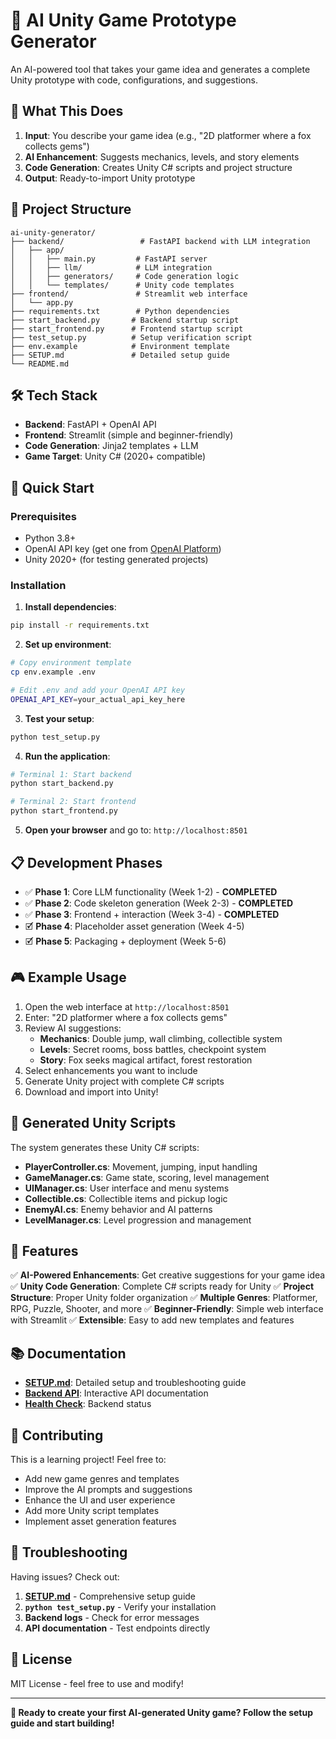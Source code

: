 # 🚀 AI Unity Game Prototype Generator

An AI-powered tool that takes your game idea and generates a complete Unity prototype with code, configurations, and suggestions.

## 🎯 What This Does

1. **Input**: You describe your game idea (e.g., "2D platformer where a fox collects gems")
2. **AI Enhancement**: Suggests mechanics, levels, and story elements
3. **Code Generation**: Creates Unity C# scripts and project structure
4. **Output**: Ready-to-import Unity prototype

## 📁 Project Structure

```
ai-unity-generator/
├── backend/                 # FastAPI backend with LLM integration
│   ├── app/
│   │   ├── main.py         # FastAPI server
│   │   ├── llm/            # LLM integration
│   │   ├── generators/     # Code generation logic
│   │   └── templates/      # Unity code templates
├── frontend/               # Streamlit web interface
│   └── app.py
├── requirements.txt        # Python dependencies
├── start_backend.py       # Backend startup script
├── start_frontend.py      # Frontend startup script
├── test_setup.py          # Setup verification script
├── env.example            # Environment template
├── SETUP.md               # Detailed setup guide
└── README.md
```

## 🛠 Tech Stack

- **Backend**: FastAPI + OpenAI API
- **Frontend**: Streamlit (simple and beginner-friendly)
- **Code Generation**: Jinja2 templates + LLM
- **Game Target**: Unity C# (2020+ compatible)

## 🚀 Quick Start

### Prerequisites
- Python 3.8+
- OpenAI API key (get one from [OpenAI Platform](https://platform.openai.com/api-keys))
- Unity 2020+ (for testing generated projects)

### Installation

1. **Install dependencies**:
```bash
pip install -r requirements.txt
```

2. **Set up environment**:
```bash
# Copy environment template
cp env.example .env

# Edit .env and add your OpenAI API key
OPENAI_API_KEY=your_actual_api_key_here
```

3. **Test your setup**:
```bash
python test_setup.py
```

4. **Run the application**:
```bash
# Terminal 1: Start backend
python start_backend.py

# Terminal 2: Start frontend  
python start_frontend.py
```

5. **Open your browser** and go to: `http://localhost:8501`

## 📋 Development Phases

- ✅ **Phase 1**: Core LLM functionality (Week 1-2) - **COMPLETED**
- ✅ **Phase 2**: Code skeleton generation (Week 2-3) - **COMPLETED**
- ✅ **Phase 3**: Frontend + interaction (Week 3-4) - **COMPLETED**
- 🗹 **Phase 4**: Placeholder asset generation (Week 4-5)
- 🗹 **Phase 5**: Packaging + deployment (Week 5-6)

## 🎮 Example Usage

1. Open the web interface at `http://localhost:8501`
2. Enter: "2D platformer where a fox collects gems"
3. Review AI suggestions:
   - **Mechanics**: Double jump, wall climbing, collectible system
   - **Levels**: Secret rooms, boss battles, checkpoint system
   - **Story**: Fox seeks magical artifact, forest restoration
4. Select enhancements you want to include
5. Generate Unity project with complete C# scripts
6. Download and import into Unity!

## 🔧 Generated Unity Scripts

The system generates these Unity C# scripts:

- **PlayerController.cs**: Movement, jumping, input handling
- **GameManager.cs**: Game state, scoring, level management
- **UIManager.cs**: User interface and menu systems
- **Collectible.cs**: Collectible items and pickup logic
- **EnemyAI.cs**: Enemy behavior and AI patterns
- **LevelManager.cs**: Level progression and management

## 🎯 Features

✅ **AI-Powered Enhancements**: Get creative suggestions for your game idea
✅ **Unity Code Generation**: Complete C# scripts ready for Unity
✅ **Project Structure**: Proper Unity folder organization
✅ **Multiple Genres**: Platformer, RPG, Puzzle, Shooter, and more
✅ **Beginner-Friendly**: Simple web interface with Streamlit
✅ **Extensible**: Easy to add new templates and features

## 📚 Documentation

- **[SETUP.md](SETUP.md)**: Detailed setup and troubleshooting guide
- **[Backend API](http://localhost:8000/docs)**: Interactive API documentation
- **[Health Check](http://localhost:8000/health)**: Backend status

## 🤝 Contributing

This is a learning project! Feel free to:
- Add new game genres and templates
- Improve the AI prompts and suggestions
- Enhance the UI and user experience
- Add more Unity script templates
- Implement asset generation features

## 🔧 Troubleshooting

Having issues? Check out:
1. **[SETUP.md](SETUP.md)** - Comprehensive setup guide
2. **`python test_setup.py`** - Verify your installation
3. **Backend logs** - Check for error messages
4. **API documentation** - Test endpoints directly

## 📝 License

MIT License - feel free to use and modify!

---

**🎉 Ready to create your first AI-generated Unity game? Follow the setup guide and start building!** 